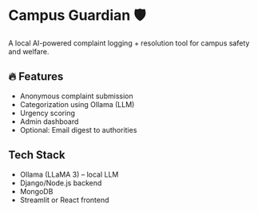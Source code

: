 # Campus Guardian 🛡️

A local AI-powered complaint logging + resolution tool for campus safety and welfare.

## 🔥 Features
- Anonymous complaint submission
- Categorization using Ollama (LLM)
- Urgency scoring
- Admin dashboard
- Optional: Email digest to authorities

## Tech Stack
- Ollama (LLaMA 3) – local LLM
- Django/Node.js backend
- MongoDB
- Streamlit or React frontend
